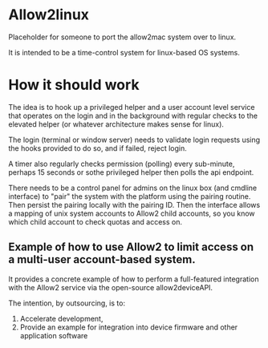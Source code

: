 Allow2linux
===========

Placeholder for someone to port the allow2mac system over to linux.

It is intended to be a time-control system for linux-based OS systems.

# How it should work

The idea is to hook up a privileged helper and a user account level service that operates on the login and in the background with regular checks to the elevated helper (or whatever architecture makes sense for linux).

The login (terminal or window server) needs to validate login requests using the hooks provided to do so, and if failed, reject login.

A timer also regularly checks permission (polling) every sub-minute, perhaps 15 seconds or sothe privileged helper then polls the api endpoint.

There needs to be a control panel for admins on the linux box (and cmdline interface) to "pair" the system with the platform using the pairing routine. Then persist the pairing locally with the pairing ID. Then the interface allows a mapping of unix system accounts to Allow2 child accounts, so you know which child account to check quotas and access on.


## Example of how to use Allow2 to limit access on a multi-user account-based system.


It provides a concrete example of how to perform a full-featured integration with the Allow2 service via the open-source allow2deviceAPI.

The intention, by outsourcing, is to:

1. Accelerate development,
2. Provide an example for integration into device firmware and other application software

